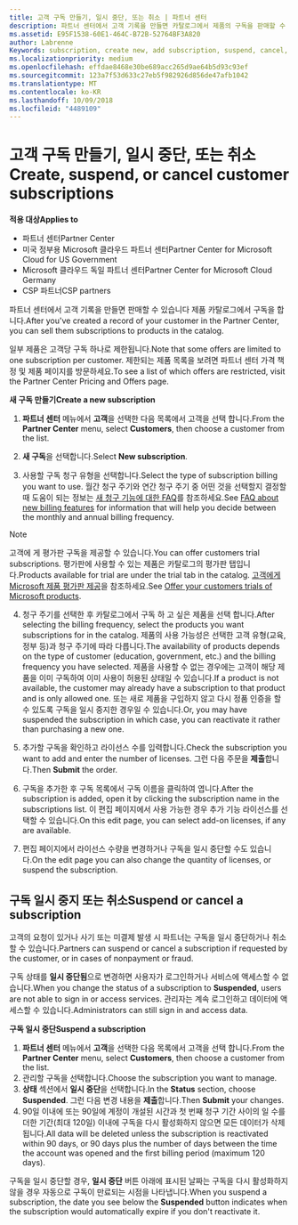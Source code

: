 ```yaml
---
title: 고객 구독 만들기, 일시 중단, 또는 취소 | 파트너 센터
description: 파트너 센터에서 고객 기록을 만들면 카탈로그에서 제품의 구독을 판매할 수 있습니다.
ms.assetid: E95F1538-60E1-464C-B72B-52764BF3A820
author: Labrenne
Keywords: subscription, create new, add subscription, suspend, cancel,
ms.localizationpriority: medium
ms.openlocfilehash: effdae8468e30be689acc265d9ae64b5d93c93ef
ms.sourcegitcommit: 123a7f53d633c27eb5f982926d856de47afb1042
ms.translationtype: MT
ms.contentlocale: ko-KR
ms.lasthandoff: 10/09/2018
ms.locfileid: "4489109"
---
```

# <a name="create-suspend-or-cancel-customer-subscriptions"></a><span data-ttu-id="24bbe-103">고객 구독 만들기, 일시 중단, 또는 취소</span><span class="sxs-lookup"><span data-stu-id="24bbe-103">Create, suspend, or cancel customer subscriptions</span></span>

**<span data-ttu-id="24bbe-104">적용 대상</span><span class="sxs-lookup"><span data-stu-id="24bbe-104">Applies to</span></span>**

-  <span data-ttu-id="24bbe-105">파트너 센터</span><span class="sxs-lookup"><span data-stu-id="24bbe-105">Partner Center</span></span>
-  <span data-ttu-id="24bbe-106">미국 정부용 Microsoft 클라우드 파트너 센터</span><span class="sxs-lookup"><span data-stu-id="24bbe-106">Partner Center for Microsoft Cloud for US Government</span></span>
-  <span data-ttu-id="24bbe-107">Microsoft 클라우드 독일 파트너 센터</span><span class="sxs-lookup"><span data-stu-id="24bbe-107">Partner Center for Microsoft Cloud Germany</span></span>
-  <span data-ttu-id="24bbe-108">CSP 파트너</span><span class="sxs-lookup"><span data-stu-id="24bbe-108">CSP partners</span></span>

<span data-ttu-id="24bbe-109">파트너 센터에서 고객 기록을 만들면 판매할 수 있습니다 제품 카탈로그에서 구독을 합니다.</span><span class="sxs-lookup"><span data-stu-id="24bbe-109">After you've created a record of your customer in the Partner Center, you can sell them subscriptions to products in the catalog.</span></span>

<span data-ttu-id="24bbe-110">일부 제품은 고객당 구독 하나로 제한됩니다.</span><span class="sxs-lookup"><span data-stu-id="24bbe-110">Note that some offers are limited to one subscription per customer.</span></span> <span data-ttu-id="24bbe-111">제한되는 제품 목록을 보려면 파트너 센터 가격 책정 및 제품 페이지를 방문하세요.</span><span class="sxs-lookup"><span data-stu-id="24bbe-111">To see a list of which offers are restricted, visit the Partner Center Pricing and Offers page.</span></span> 


**<span data-ttu-id="24bbe-112">새 구독 만들기</span><span class="sxs-lookup"><span data-stu-id="24bbe-112">Create a new subscription</span></span>**

1.  <span data-ttu-id="24bbe-113">**파트너 센터** 메뉴에서 **고객**을 선택한 다음 목록에서 고객을 선택 합니다.</span><span class="sxs-lookup"><span data-stu-id="24bbe-113">From the **Partner Center** menu, select **Customers**, then choose a customer from the list.</span></span>

2.  <span data-ttu-id="24bbe-114">**새 구독**을 선택합니다.</span><span class="sxs-lookup"><span data-stu-id="24bbe-114">Select **New subscription**.</span></span>

3.  <span data-ttu-id="24bbe-115">사용할 구독 청구 유형을 선택합니다.</span><span class="sxs-lookup"><span data-stu-id="24bbe-115">Select the type of subscription billing you want to use.</span></span>  <span data-ttu-id="24bbe-116">월간 청구 주기와 연간 청구 주기 중 어떤 것을 선택할지 결정할 때 도움이 되는 정보는 [새 청구 기능에 대한 FAQ](faq-about-new-billing-features.md)를 참조하세요.</span><span class="sxs-lookup"><span data-stu-id="24bbe-116">See [FAQ about new billing features](faq-about-new-billing-features.md) for information that will help you decide between the monthly and annual billing frequency.</span></span>
 
 >[!Note]
 ><span data-ttu-id="24bbe-117">고객에 게 평가판 구독을 제공할 수 있습니다.</span><span class="sxs-lookup"><span data-stu-id="24bbe-117">You can offer customers trial subscriptions.</span></span> <span data-ttu-id="24bbe-118">평가판에 사용할 수 있는 제품은 카탈로그의 평가판 탭입니다.</span><span class="sxs-lookup"><span data-stu-id="24bbe-118">Products available for trial are under the trial tab in the catalog.</span></span> <span data-ttu-id="24bbe-119">[고객에게 Microsoft 제품 평가판 제공](offer-your-customers-trials-of-microsoft-products.md)을 참조하세요.</span><span class="sxs-lookup"><span data-stu-id="24bbe-119">See [Offer your customers trials of Microsoft products](offer-your-customers-trials-of-microsoft-products.md).</span></span>

 
4. <span data-ttu-id="24bbe-120">청구 주기를 선택한 후 카탈로그에서 구독 하 고 싶은 제품을 선택 합니다.</span><span class="sxs-lookup"><span data-stu-id="24bbe-120">After selecting the billing frequency, select the products you want subscriptions for in the catalog.</span></span> <span data-ttu-id="24bbe-121">제품의 사용 가능성은 선택한 고객 유형(교육, 정부 등)과 청구 주기에 따라 다릅니다.</span><span class="sxs-lookup"><span data-stu-id="24bbe-121">The availability of products depends on the type of customer (education, government, etc.) and the billing frequency you have selected.</span></span> <span data-ttu-id="24bbe-122">제품을 사용할 수 없는 경우에는 고객이 해당 제품을 이미 구독하여 이미 사용이 허용된 상태일 수 있습니다.</span><span class="sxs-lookup"><span data-stu-id="24bbe-122">If a product is not available, the customer may already have a subscription to that product and is only allowed one.</span></span> <span data-ttu-id="24bbe-123">또는 새로 제품을 구입하지 않고 다시 정품 인증을 할 수 있도록 구독을 일시 중지한 경우일 수 있습니다.</span><span class="sxs-lookup"><span data-stu-id="24bbe-123">Or, you may have suspended the subscription in which case, you can reactivate it rather than purchasing a new one.</span></span>

5. <span data-ttu-id="24bbe-124">추가할 구독을 확인하고 라이선스 수를 입력합니다.</span><span class="sxs-lookup"><span data-stu-id="24bbe-124">Check the subscription you want to add and enter the number of licenses.</span></span> <span data-ttu-id="24bbe-125">그런 다음 주문을 **제출**합니다.</span><span class="sxs-lookup"><span data-stu-id="24bbe-125">Then **Submit** the order.</span></span>

6.  <span data-ttu-id="24bbe-126">구독을 추가한 후 구독 목록에서 구독 이름을 클릭하여 엽니다.</span><span class="sxs-lookup"><span data-stu-id="24bbe-126">After the subscription is added, open it by clicking the subscription name in the subscriptions list.</span></span> <span data-ttu-id="24bbe-127">이 편집 페이지에서 사용 가능한 경우 추가 기능 라이선스를 선택할 수 있습니다.</span><span class="sxs-lookup"><span data-stu-id="24bbe-127">On this edit page, you can select add-on licenses, if any are available.</span></span>

7.  <span data-ttu-id="24bbe-128">편집 페이지에서 라이선스 수량을 변경하거나 구독을 일시 중단할 수도 있습니다.</span><span class="sxs-lookup"><span data-stu-id="24bbe-128">On the edit page you can also change the quantity of licenses, or suspend the subscription.</span></span>

## <a name="suspend-or-cancel-a-subscription"></a><span data-ttu-id="24bbe-129">구독 일시 중지 또는 취소</span><span class="sxs-lookup"><span data-stu-id="24bbe-129">Suspend or cancel a subscription</span></span>

<span data-ttu-id="24bbe-130">고객의 요청이 있거나 사기 또는 미결제 발생 시 파트너는 구독을 일시 중단하거나 취소할 수 있습니다.</span><span class="sxs-lookup"><span data-stu-id="24bbe-130">Partners can suspend or cancel a subscription if requested by the customer, or in cases of nonpayment or fraud.</span></span>

<span data-ttu-id="24bbe-131">구독 상태를 **일시 중단됨**으로 변경하면 사용자가 로그인하거나 서비스에 액세스할 수 없습니다.</span><span class="sxs-lookup"><span data-stu-id="24bbe-131">When you change the status of a subscription to **Suspended**, users are not able to sign in or access services.</span></span> <span data-ttu-id="24bbe-132">관리자는 계속 로그인하고 데이터에 액세스할 수 있습니다.</span><span class="sxs-lookup"><span data-stu-id="24bbe-132">Administrators can still sign in and access data.</span></span>

**<span data-ttu-id="24bbe-133">구독 일시 중단</span><span class="sxs-lookup"><span data-stu-id="24bbe-133">Suspend a subscription</span></span>**

1.  <span data-ttu-id="24bbe-134">**파트너 센터** 메뉴에서 **고객**을 선택한 다음 목록에서 고객을 선택 합니다.</span><span class="sxs-lookup"><span data-stu-id="24bbe-134">From the **Partner Center** menu, select **Customers**, then choose a customer from the list.</span></span>
2.  <span data-ttu-id="24bbe-135">관리할 구독을 선택합니다.</span><span class="sxs-lookup"><span data-stu-id="24bbe-135">Choose the subscription you want to manage.</span></span>
3.  <span data-ttu-id="24bbe-136">**상태** 섹션에서 **일시 중단**을 선택합니다.</span><span class="sxs-lookup"><span data-stu-id="24bbe-136">In the **Status** section, choose **Suspended**.</span></span> <span data-ttu-id="24bbe-137">그런 다음 변경 내용을 **제출**합니다.</span><span class="sxs-lookup"><span data-stu-id="24bbe-137">Then **Submit** your changes.</span></span>
4.  <span data-ttu-id="24bbe-138">90일 이내에 또는 90일에 계정이 개설된 시간과 첫 번째 청구 기간 사이의 일 수를 더한 기간(최대 120일) 이내에 구독을 다시 활성화하지 않으면 모든 데이터가 삭제됩니다.</span><span class="sxs-lookup"><span data-stu-id="24bbe-138">All data will be deleted unless the subscription is reactivated within 90 days, or 90 days plus the number of days between the time the account was opened and the first billing period (maximum 120 days).</span></span>

<span data-ttu-id="24bbe-139">구독을 일시 중단할 경우, **일시 중단** 버튼 아래에 표시된 날짜는 구독을 다시 활성화하지 않을 경우 자동으로 구독이 만료되는 시점을 나타냅니다.</span><span class="sxs-lookup"><span data-stu-id="24bbe-139">When you suspend a subscription, the date you see below the **Suspended** button indicates when the subscription would automatically expire if you don't reactivate it.</span></span> 




 



